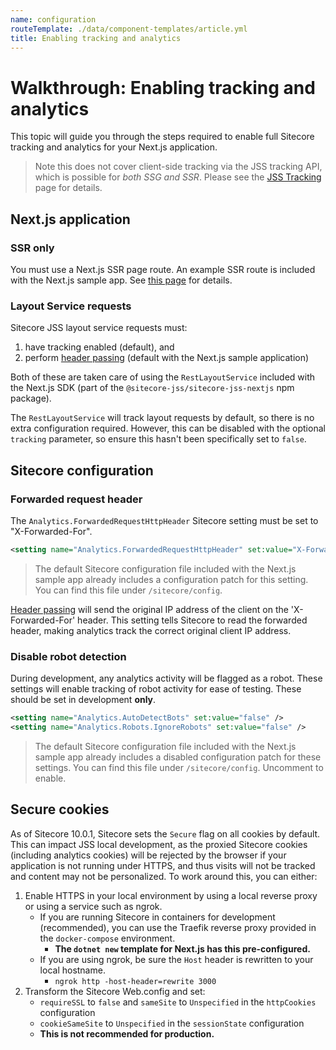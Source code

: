 ```yaml
---
name: configuration
routeTemplate: ./data/component-templates/article.yml
title: Enabling tracking and analytics
---
```

# Walkthrough: Enabling tracking and analytics

This topic will guide you through the steps required to enable full Sitecore tracking and analytics for your Next.js application.

> Note this does not cover client-side tracking via the JSS tracking API, which is possible for *both SSG and SSR*. Please see the [JSS Tracking](/docs/fundamentals/services/tracking) page for details.

## Next.js application

### SSR only

You must use a Next.js SSR page route. An example SSR route is included with the Next.js sample app. See [this page](/docs/nextjs/page-routing/switching-to-ssr) for details.

### Layout Service requests

Sitecore JSS layout service requests must:

1. have tracking enabled (default), and
2. perform [header passing](/docs/nextjs/tracking-and-analytics/overview#header-passing) (default with the Next.js sample application)

Both of these are taken care of using the `RestLayoutService` included with the Next.js SDK (part of the `@sitecore-jss/sitecore-jss-nextjs` npm package). 

The `RestLayoutService` will track layout requests by default, so there is no extra configuration required. However, this can be disabled with the optional `tracking` parameter, so ensure this hasn't been specifically set to `false`.

## Sitecore configuration

### Forwarded request header

The `Analytics.ForwardedRequestHttpHeader` Sitecore setting must be set to "X-Forwarded-For".

```xml
<setting name="Analytics.ForwardedRequestHttpHeader" set:value="X-Forwarded-For" />
```

> The default Sitecore configuration file included with the Next.js sample app already includes a configuration patch for this setting. You can find this file under `/sitecore/config`.

[Header passing](/docs/nextjs/tracking-and-analytics/overview#header-passing) will send the original IP address of the client on the 'X-Forwarded-For' header. This setting tells Sitecore to read the forwarded header, making analytics track the correct original client IP address.

### Disable robot detection

During development, any analytics activity will be flagged as a robot. These settings will enable tracking of robot activity for ease of testing. These should be set in development **only**.

```xml
<setting name="Analytics.AutoDetectBots" set:value="false" />
<setting name="Analytics.Robots.IgnoreRobots" set:value="false" />
```

> The default Sitecore configuration file included with the Next.js sample app already includes a disabled configuration patch for these settings. You can find this file under `/sitecore/config`. Uncomment to enable.

## Secure cookies

As of Sitecore 10.0.1, Sitecore sets the `Secure` flag on all cookies by default. This can impact JSS local development, as the proxied Sitecore cookies (including analytics cookies) will be rejected by the browser if your application is not running under HTTPS, and thus visits will not be tracked and content may not be personalized. To work around this, you can either:

1. Enable HTTPS in your local environment by using a local reverse proxy or using a service such as ngrok.
    * If you are running Sitecore in containers for development (recommended), you can use the Traefik reverse proxy provided in the `docker-compose` environment.
        * **The `dotnet new` template for Next.js has this pre-configured.**
    * If you are using ngrok, be sure the `Host` header is rewritten to your local hostname.
        * `ngrok http -host-header=rewrite 3000`
2. Transform the Sitecore Web.config and set:
    * `requireSSL` to `false` and `sameSite` to `Unspecified` in the `httpCookies` configuration
    * `cookieSameSite` to `Unspecified` in the `sessionState` configuration
    * **This is not recommended for production.**
